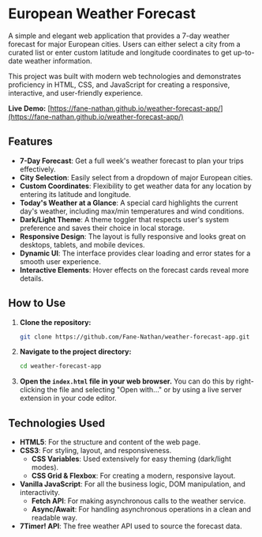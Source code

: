 # European Weather Forecast

A simple and elegant web application that provides a 7-day weather forecast for major European cities. Users can either select a city from a curated list or enter custom latitude and longitude coordinates to get up-to-date weather information.

This project was built with modern web technologies and demonstrates proficiency in HTML, CSS, and JavaScript for creating a responsive, interactive, and user-friendly experience.

**Live Demo:** [https://fane-nathan.github.io/weather-forecast-app/](https://fane-nathan.github.io/weather-forecast-app/)

## Features

*   **7-Day Forecast**: Get a full week's weather forecast to plan your trips effectively.
*   **City Selection**: Easily select from a dropdown of major European cities.
*   **Custom Coordinates**: Flexibility to get weather data for any location by entering its latitude and longitude.
*   **Today's Weather at a Glance**: A special card highlights the current day's weather, including max/min temperatures and wind conditions.
*   **Dark/Light Theme**: A theme toggler that respects user's system preference and saves their choice in local storage.
*   **Responsive Design**: The layout is fully responsive and looks great on desktops, tablets, and mobile devices.
*   **Dynamic UI**: The interface provides clear loading and error states for a smooth user experience.
*   **Interactive Elements**: Hover effects on the forecast cards reveal more details.

## How to Use

1.  **Clone the repository:**
    ```bash
    git clone https://github.com/Fane-Nathan/weather-forecast-app.git
    ```
2.  **Navigate to the project directory:**
    ```bash
    cd weather-forecast-app
    ```
3.  **Open the `index.html` file in your web browser.**
    You can do this by right-clicking the file and selecting "Open with..." or by using a live server extension in your code editor.

## Technologies Used

*   **HTML5**: For the structure and content of the web page.
*   **CSS3**: For styling, layout, and responsiveness.
    *   **CSS Variables**: Used extensively for easy theming (dark/light modes).
    *   **CSS Grid & Flexbox**: For creating a modern, responsive layout.
*   **Vanilla JavaScript**: For all the business logic, DOM manipulation, and interactivity.
    *   **Fetch API**: For making asynchronous calls to the weather service.
    *   **Async/Await**: For handling asynchronous operations in a clean and readable way.
*   **7Timer! API**: The free weather API used to source the forecast data.
